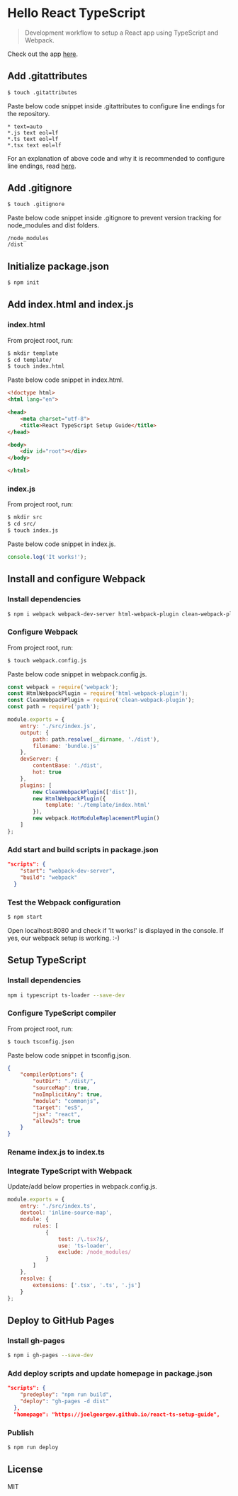# Hello React TypeScript

> Development workflow to setup a React app using TypeScript and Webpack.

Check out the app [here](https://joelgeorgev.github.io/react-ts-setup-guide).

## Add .gitattributes

```bash
$ touch .gitattributes
```

Paste below code snippet inside .gitattributes to configure line endings for the repository. 

```
* text=auto
*.js text eol=lf
*.ts text eol=lf
*.tsx text eol=lf
```

For an explanation of above code and why it is recommended to configure line endings, read [here](https://help.github.com/articles/dealing-with-line-endings/).

## Add .gitignore

```bash
$ touch .gitignore
```

Paste below code snippet inside .gitignore to prevent version tracking for node_modules and dist folders. 

```
/node_modules
/dist
```

## Initialize package.json

```bash
$ npm init
```
## Add index.html and index.js

### index.html

From project root, run:

```bash
$ mkdir template
$ cd template/
$ touch index.html
```

Paste below code snippet in index.html.

```html
<!doctype html>
<html lang="en">

<head>
    <meta charset="utf-8">
    <title>React TypeScript Setup Guide</title>
</head>

<body>
    <div id="root"></div>
</body>

</html>
```

### index.js

From project root, run:

```bash
$ mkdir src
$ cd src/
$ touch index.js
```

Paste below code snippet in index.js.

```js
console.log('It works!');
```

## Install and configure Webpack

### Install dependencies

```bash
$ npm i webpack webpack-dev-server html-webpack-plugin clean-webpack-plugin path --save-dev
```

### Configure Webpack

From project root, run:

```bash
$ touch webpack.config.js
```

Paste below code snippet in webpack.config.js.

```js
const webpack = require('webpack');
const HtmlWebpackPlugin = require('html-webpack-plugin');
const CleanWebpackPlugin = require('clean-webpack-plugin');
const path = require('path');

module.exports = {
    entry: './src/index.js',
    output: {
        path: path.resolve(__dirname, './dist'),
        filename: 'bundle.js'
    },
    devServer: {
        contentBase: './dist',
        hot: true
    },
    plugins: [
        new CleanWebpackPlugin(['dist']),
        new HtmlWebpackPlugin({
            template: './template/index.html'
        }),
        new webpack.HotModuleReplacementPlugin()
    ]
};
```

### Add start and build scripts in package.json

```json
"scripts": {
    "start": "webpack-dev-server",
    "build": "webpack"
  }
```

### Test the Webpack configuration

```bash
$ npm start
```

Open localhost:8080 and check if 'It works!' is displayed in the console. If yes, our webpack setup is working. :-)

## Setup TypeScript

### Install dependencies

```bash
npm i typescript ts-loader --save-dev
```

### Configure TypeScript compiler

From project root, run:

```bash
$ touch tsconfig.json
```

Paste below code snippet in tsconfig.json.

```json
{
    "compilerOptions": {
        "outDir": "./dist/",
        "sourceMap": true,
        "noImplicitAny": true,
        "module": "commonjs",
        "target": "es5",
        "jsx": "react",
        "allowJs": true
    }
}
```

### Rename index.js to index.ts

### Integrate TypeScript with Webpack

Update/add below properties in webpack.config.js.

```js
module.exports = {
    entry: './src/index.ts',
    devtool: 'inline-source-map',
    module: {
        rules: [
            {
                test: /\.tsx?$/,
                use: 'ts-loader',
                exclude: /node_modules/
            }
        ]
    },
    resolve: {
        extensions: ['.tsx', '.ts', '.js']
    }
};
```

## Deploy to GitHub Pages

### Install gh-pages

```bash
$ npm i gh-pages --save-dev
```

### Add deploy scripts and update homepage in package.json

```json
"scripts": {
    "predeploy": "npm run build",
    "deploy": "gh-pages -d dist"
  },
  "homepage": "https://joelgeorgev.github.io/react-ts-setup-guide",
```

### Publish

```bash
$ npm run deploy
```

## License
MIT